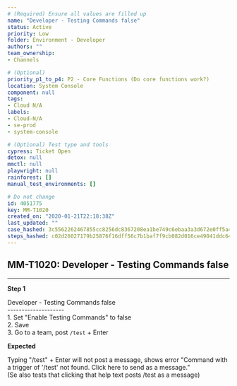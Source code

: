 ```yaml
---
# (Required) Ensure all values are filled up
name: "Developer - Testing Commands false"
status: Active
priority: Low
folder: Environment - Developer
authors: ""
team_ownership: 
- Channels

# (Optional)
priority_p1_to_p4: P2 - Core Functions (Do core functions work?)
location: System Console
component: null
tags: 
- Cloud N/A
labels: 
- Cloud-N/A
- se-prod
- system-console

# (Optional) Test type and tools
cypress: Ticket Open
detox: null
mmctl: null
playwright: null
rainforest: []
manual_test_environments: []

# Do not change
id: 4051775
key: MM-T1020
created_on: "2020-01-21T22:18:38Z"
last_updated: ""
case_hashed: 3c5562262467855cc8256dc8367208ea1be749c6ebaa3a3d672e0ff5a405e9b5931bd8d5d60ae9921b15d7b68fe2d910
steps_hashed: c02d26027179b25876f16dff56c7b1baf7f9cb082d016ce49041ddc641f5e1cd7b42ff3b0c3e90ff06fec247e8258f16
---
```


<!-- (Auto-generated) Based on frontmatter's "key" and "name" -->

## MM-T1020: Developer - Testing Commands false

---

**Step 1**

Developer - Testing Commands false\
\--------------------\
1\. Set "Enable Testing Commands" to false\
2\. Save\
3\. Go to a team, post `/test` + Enter

**Expected**

Typing "/test" + Enter will not post a message, shows error "Command with a trigger of '/test' not found. Click here to send as a message."\
(Se also tests that clicking that help text posts /test as a message)
